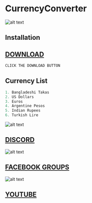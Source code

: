 # CurrencyConverter
![alt text](https://cdn.discordapp.com/attachments/784645738461528074/918839292455972904/dollar.ico)


## Installation
## [DOWNLOAD](https://github.com/APPROX4/CurrencyConverter/releases/download/CurrencyConverter/CurrencyConverter.msi)
```bash
CLICK THE DOWNLOAD BUTTON
```

## Currency List

```python
1. Bangladeshi Takas
2. US Dollars
3. Euros
4. Argentine Pesos
5. Indian Rupees
6. Turkish Lire
```

![alt text](https://cdn.discordapp.com/attachments/784645738461528074/918839003501965342/ezgif.com-gif-maker_3.png)
## [DISCORD](https://discord.gg/RPr5v3d)
![alt text](https://cdn.discordapp.com/emojis/783166937311608872.png?size=96)
## [FACEBOOK GROUPS](https://www.facebook.com/groups/311433169408783)
![alt text](https://cdn.discordapp.com/emojis/783166938595065866.png?size=96)
## [YOUTUBE](https://www.youtube.com/c/FEMOHiddenGamers?sub_confirmation=1)

